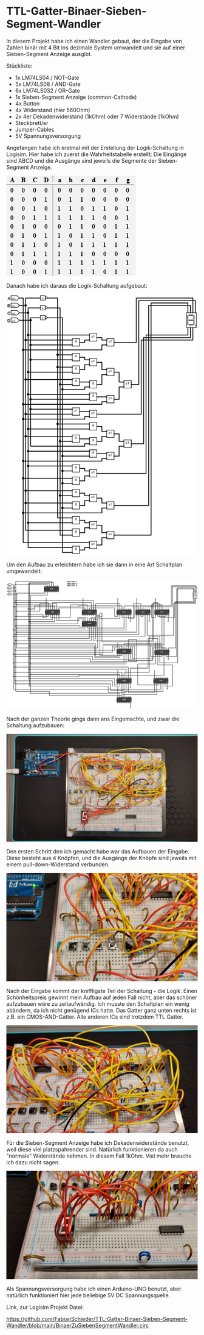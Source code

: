 # TTL-Gatter-Binaer-Sieben-Segment-Wandler

In diesem Projekt habe ich einen Wandler gebaut, der die Eingabe von Zahlen binär mit 4 Bit ins dezimale System umwandelt und sie auf einer Sieben-Segment Anzeige ausgibt.

Stückliste:

- 1x LM74LS04 / NOT-Gate
- 5x LM74LS08 / AND-Gate
- 6x LM74LS032 / OR-Gate
- 1x Sieben-Segment Anzeige (common-Cathode)
- 4x Button
- 4x Widerstand (hier 560Ohm)
- 2x 4er Dekadenwiderstand (1kOhm) oder 7 Widerstände (1kOhm)
- Steckbrett/er
- Jumper-Cables
- 5V Spannungsversorgung


Angefangen habe ich erstmal mit der Erstellung der Logik-Schaltung in Logisim.
Hier habe ich zuerst die Wahrheitstabelle erstellt:
Die Eingänge sind ABCD und die Ausgänge sind jeweils die Segmente der Sieben-Segment Anzeige.

![](https://github.com/FabianSchieder/TTL-Gatter-Binaer-Sieben-Segment-Wandler/blob/main/Wahrheitstabelle.png "Wahrheitstabelle")

Danach habe ich daraus die Logik-Schaltung aufgebaut:

![](https://github.com/FabianSchieder/TTL-Gatter-Binaer-Sieben-Segment-Wandler/blob/main/LogikSchaltung.png "Logik-Schaltung")

Um den Aufbau zu erleichtern habe ich sie dann in eine Art Schaltplan umgewandelt:

![](https://github.com/FabianSchieder/TTL-Gatter-Binaer-Sieben-Segment-Wandler/blob/main/Schaltplan.png "Schaltplan")


Nach der ganzen Theorie gings dann ans Eingemachte, und zwar die Schaltung aufzubauen:

![](https://github.com/FabianSchieder/TTL-Gatter-Binaer-Sieben-Segment-Wandler/blob/main/GesamteSchaltung.jpg "Gesamte Schaltung")

Den ersten Schritt den ich gemacht habe war das Aufbauen der Eingabe.
Diese besteht aus 4 Knöpfen, und die Ausgänge der Knöpfe sind jeweils mit einem pull-down-Widerstand verbunden.

![](https://github.com/FabianSchieder/TTL-Gatter-Binaer-Sieben-Segment-Wandler/blob/main/Eingabe.jpg "Eingabe")

Nach der Eingabe kommt der kniffligste Teil der Schaltung - die Logik.
Einen Schönheitspreis gewinnt mein Aufbau auf jeden Fall nicht, aber das schöner aufzubauen wäre zu zeitaufwändig.
Ich musste den Schaltplan ein wenig abändern, da ich nicht genügend ICs hatte. Das Gatter ganz unten rechts ist z.B. ein CMOS-AND-Gatter.
Alle anderen ICs sind trotzdem TTL Gatter.

![](https://github.com/FabianSchieder/TTL-Gatter-Binaer-Sieben-Segment-Wandler/blob/main/ICs.jpg "Logik")

Für die Sieben-Segment Anzeige habe ich Dekadenwiderstände benutzt, weil diese viel platzspahrender sind.
Natürlich funktionieren da auch "normale" Widerstände nehmen. In diesem Fall 1kOhm.
Viel mehr brauche ich dazu nicht sagen.

![](https://github.com/FabianSchieder/TTL-Gatter-Binaer-Sieben-Segment-Wandler/blob/main/SiebenSegment.jpg "Sieben-Segment")

Als Spannungsversorgung habe ich einen Arduino-UNO benutzt, aber natürlich funktioniert hier jede beliebige 5V DC Spannungsquelle.



Link, zur Logisim Projekt Datei:

https://github.com/FabianSchieder/TTL-Gatter-Binaer-Sieben-Segment-Wandler/blob/main/BinaerZuSiebenSegmentWandler.circ
